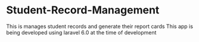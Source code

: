 # Student-Record-Management
This is manages student records and generate their report cards
This app is being developed using laravel 6.0 at the time of development

